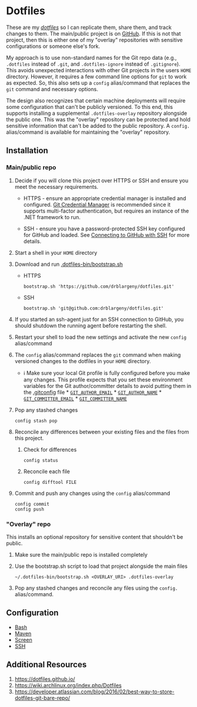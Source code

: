 # Dotfiles

These are my [*dotfiles*](https://en.wikipedia.org/wiki/Configuration_file) so
I can replicate them, share them, and track changes to them. The main/public
project is on [GitHub](https://github.com/drblargeny/dotfiles). If this is not
that project, then this is either one of my "overlay" repositories with
sensitive configurations or someone else's fork.

My approach is to use non-standard names for the Git repo data (e.g.,
`.dotfiles` instead of `.git`, and `.dotfiles-ignore` instead of
`.gitignore`).  This avoids unexpected interactions with other Git projects in
the users `HOME` directory.  However, it requires a few command line options
for `git` to work as expected.  So, this also sets up a `config` alias/command
that replaces the `git` command and necessary options.

The design also recognizes that certain machine deployments will require some
configuration that can't be publicly versioned.  To this end, this supports
installing a supplemental `.dotfiles-overlay` repository alongside the public
one.  This was the "overlay" repository can be protected and hold sensitive
information that can't be added to the public repository.  A `config.`
alias/command is available for maintaining the "overlay" repository.

## Installation

### Main/public repo

1. Decide if you will clone this project over HTTPS or SSH and ensure you meet
    the necessary requirements.

    * HTTPS - ensure an appropriate credential manager is installed and
        configured.
        [Git Credential Manager](https://github.com/git-ecosystem/git-credential-manager)
        is recommended since it supports multi-factor authentication, but
        requires an instance of the .NET framework to run.

    * SSH - ensure you have a password-protected SSH key configured for GitHub
        and loaded. See
        [Connecting to GitHub with SSH](https://docs.github.com/en/authentication/connecting-to-github-with-ssh)
        for more details.

1. Start a shell in your `HOME` directory

1. Download and run [.dotfiles-bin/bootstrap.sh](.dotfiles-bin/bootstrap.sh)

    * HTTPS

        ```shell
        bootstrap.sh 'https://github.com/drblargeny/dotfiles.git'
        ```

    * SSH

        ```shell
        bootstrap.sh 'git@github.com:drblargeny/dotfiles.git'
        ```

1. If you started an ssh-agent just for an SSH connection to GitHub, you
    should shutdown the running agent before restarting the shell.

1. Restart your shell to load the new settings and activate the new `config`
    alias/command

1. The `config` alias/command replaces the `git` command when making versioned
    changes to the dotfiles in your `HOME` directory.

    * ℹ️ Make sure your local Git profile is fully configured before you make
        any changes.  This profile expects that you set these environment
        variables for the Git author/committer details to avoid putting them
        in the [.gitconfig](.gitconfig) file
            * [`GIT_AUTHOR_EMAIL`](https://git-scm.com/docs/git#Documentation/git.txt-codeGITAUTHOREMAILcode)
            * [`GIT_AUTHOR_NAME`](https://git-scm.com/docs/git#Documentation/git.txt-codeGITAUTHORNAMEcode)
            * [`GIT_COMMITTER_EMAIL`](https://git-scm.com/docs/git#Documentation/git.txt-codeGITCOMMITTEREMAILcode)
            * [`GIT_COMMITTER_NAME`](https://git-scm.com/docs/git#Documentation/git.txt-codeGITCOMMITTERNAMEcode)

1. Pop any stashed changes

    ```shell
    config stash pop
    ```

1. Reconcile any differences between your existing files and the files from
    this project.

    1. Check for differences

        ```shell
        config status
        ```

    1. Reconcile each file

        ```shell
        config difftool FILE
        ```

1. Commit and push any changes using the `config` alias/command

    ```shell
    config commit
    config push
    ```

### "Overlay" repo

This installs an optional repository for sensitive content that shouldn't be
public.

1. Make sure the main/public repo is installed completely

1. Use the bootstrap.sh script to load that project alongside the main files

    ```shell
    ~/.dotfiles-bin/bootstrap.sh <OVERLAY_URI> .dotfiles-overlay
    ```

1. Pop any stashed changes and reconcile any files using the `config.`
   alias/command.

## Configuration

* [Bash](.bashrc.d/README.md)
* [Maven](.m2/README.md)
* [Screen](.screenrc.d/README.md)
* [SSH](.ssh/README.md)


## Additional Resources

1. <https://dotfiles.github.io/>
1. <https://wiki.archlinux.org/index.php/Dotfiles>
1. <https://developer.atlassian.com/blog/2016/02/best-way-to-store-dotfiles-git-bare-repo/>

